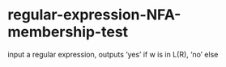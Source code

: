 # regular-expression-NFA-membership-test
input a regular expression,  outputs ‘yes’ if w is in L(R), ‘no’ else
